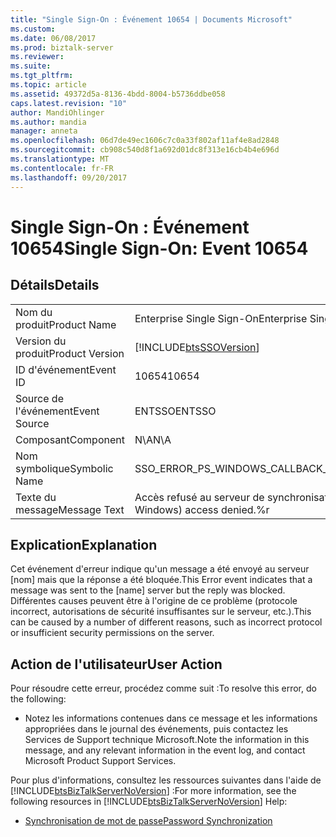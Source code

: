 ```yaml
---
title: "Single Sign-On : Événement 10654 | Documents Microsoft"
ms.custom: 
ms.date: 06/08/2017
ms.prod: biztalk-server
ms.reviewer: 
ms.suite: 
ms.tgt_pltfrm: 
ms.topic: article
ms.assetid: 49372d5a-8136-4bdd-8004-b5736ddbe058
caps.latest.revision: "10"
author: MandiOhlinger
ms.author: mandia
manager: anneta
ms.openlocfilehash: 06d7de49ec1606c7c0a33f802af11af4e8ad2848
ms.sourcegitcommit: cb908c540d8f1a692d01dc8f313e16cb4b4e696d
ms.translationtype: MT
ms.contentlocale: fr-FR
ms.lasthandoff: 09/20/2017
---
```

# <a name="single-sign-on-event-10654"></a><span data-ttu-id="ddd6c-102">Single Sign-On : Événement 10654</span><span class="sxs-lookup"><span data-stu-id="ddd6c-102">Single Sign-On: Event 10654</span></span>
## <a name="details"></a><span data-ttu-id="ddd6c-103">Détails</span><span class="sxs-lookup"><span data-stu-id="ddd6c-103">Details</span></span>  
  
|||  
|-|-|  
|<span data-ttu-id="ddd6c-104">Nom du produit</span><span class="sxs-lookup"><span data-stu-id="ddd6c-104">Product Name</span></span>|<span data-ttu-id="ddd6c-105">Enterprise Single Sign-On</span><span class="sxs-lookup"><span data-stu-id="ddd6c-105">Enterprise Single Sign-On</span></span>|  
|<span data-ttu-id="ddd6c-106">Version du produit</span><span class="sxs-lookup"><span data-stu-id="ddd6c-106">Product Version</span></span>|[!INCLUDE[btsSSOVersion](../includes/btsssoversion-md.md)]|  
|<span data-ttu-id="ddd6c-107">ID d'événement</span><span class="sxs-lookup"><span data-stu-id="ddd6c-107">Event ID</span></span>|<span data-ttu-id="ddd6c-108">10654</span><span class="sxs-lookup"><span data-stu-id="ddd6c-108">10654</span></span>|  
|<span data-ttu-id="ddd6c-109">Source de l'événement</span><span class="sxs-lookup"><span data-stu-id="ddd6c-109">Event Source</span></span>|<span data-ttu-id="ddd6c-110">ENTSSO</span><span class="sxs-lookup"><span data-stu-id="ddd6c-110">ENTSSO</span></span>|  
|<span data-ttu-id="ddd6c-111">Composant</span><span class="sxs-lookup"><span data-stu-id="ddd6c-111">Component</span></span>|<span data-ttu-id="ddd6c-112">N\A</span><span class="sxs-lookup"><span data-stu-id="ddd6c-112">N\A</span></span>|  
|<span data-ttu-id="ddd6c-113">Nom symbolique</span><span class="sxs-lookup"><span data-stu-id="ddd6c-113">Symbolic Name</span></span>|<span data-ttu-id="ddd6c-114">SSO_ERROR_PS_WINDOWS_CALLBACK_ACCESS_DENIED</span><span class="sxs-lookup"><span data-stu-id="ddd6c-114">SSO_ERROR_PS_WINDOWS_CALLBACK_ACCESS_DENIED</span></span>|  
|<span data-ttu-id="ddd6c-115">Texte du message</span><span class="sxs-lookup"><span data-stu-id="ddd6c-115">Message Text</span></span>|<span data-ttu-id="ddd6c-116">Accès refusé au serveur de synchronisation de mot de passe (pour Windows).%r</span><span class="sxs-lookup"><span data-stu-id="ddd6c-116">Password sync server (for Windows) access denied.%r</span></span>|  
  
## <a name="explanation"></a><span data-ttu-id="ddd6c-117">Explication</span><span class="sxs-lookup"><span data-stu-id="ddd6c-117">Explanation</span></span>  
 <span data-ttu-id="ddd6c-118">Cet événement d'erreur indique qu'un message a été envoyé au serveur [nom] mais que la réponse a été bloquée.</span><span class="sxs-lookup"><span data-stu-id="ddd6c-118">This Error event indicates that a message was sent to the [name] server but the reply was blocked.</span></span> <span data-ttu-id="ddd6c-119">Différentes causes peuvent être à l'origine de ce problème (protocole incorrect, autorisations de sécurité insuffisantes sur le serveur, etc.).</span><span class="sxs-lookup"><span data-stu-id="ddd6c-119">This can be caused by a number of different reasons, such as incorrect protocol or insufficient security permissions on the server.</span></span>  
  
## <a name="user-action"></a><span data-ttu-id="ddd6c-120">Action de l'utilisateur</span><span class="sxs-lookup"><span data-stu-id="ddd6c-120">User Action</span></span>  
 <span data-ttu-id="ddd6c-121">Pour résoudre cette erreur, procédez comme suit :</span><span class="sxs-lookup"><span data-stu-id="ddd6c-121">To resolve this error, do the following:</span></span>  
  
-   <span data-ttu-id="ddd6c-122">Notez les informations contenues dans ce message et les informations appropriées dans le journal des événements, puis contactez les Services de Support technique Microsoft.</span><span class="sxs-lookup"><span data-stu-id="ddd6c-122">Note the information in this message, and any relevant information in the event log, and contact Microsoft Product Support Services.</span></span>  
  
 <span data-ttu-id="ddd6c-123">Pour plus d'informations, consultez les ressources suivantes dans l'aide de [!INCLUDE[btsBizTalkServerNoVersion](../includes/btsbiztalkservernoversion-md.md)] :</span><span class="sxs-lookup"><span data-stu-id="ddd6c-123">For more information, see the following resources in [!INCLUDE[btsBizTalkServerNoVersion](../includes/btsbiztalkservernoversion-md.md)] Help:</span></span>  
  
-   [<span data-ttu-id="ddd6c-124">Synchronisation de mot de passe</span><span class="sxs-lookup"><span data-stu-id="ddd6c-124">Password Synchronization</span></span>](../core/password-synchronization2.md)